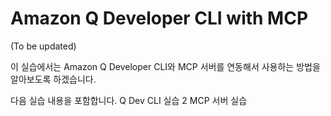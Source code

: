 # Amazon Q Developer CLI with MCP

(To be updated)

이 실습에서는 Amazon Q Developer CLI와 MCP 서버를 연동해서 사용하는 방법을 알아보도록 하겠습니다.

다음 실습 내용을 포함합니다.
Q Dev CLI 실습 2
MCP 서버 실습
